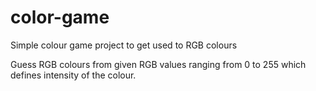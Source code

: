# color-game
Simple colour game project to get used to RGB colours

Guess RGB colours from given RGB values ranging from 0 to 255 which defines intensity of the colour.
